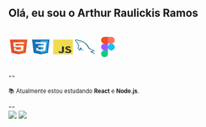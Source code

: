 ## Olá, eu sou o Arthur Raulickis Ramos


<div style="display: inline_block"><br>
  <img align="center" height="30" width="40" src="https://raw.githubusercontent.com/devicons/devicon/master/icons/html5/html5-original.svg">
  <img align="center" height="30" width="40" src="https://raw.githubusercontent.com/devicons/devicon/master/icons/css3/css3-original.svg">
  <img align="center" height="30" width="40" src="https://raw.githubusercontent.com/devicons/devicon/master/icons/javascript/javascript-original.svg">
  <img align="center" height="30" width="40" src="https://raw.githubusercontent.com/devicons/devicon/master/icons/mysql/mysql-original.svg">
  <img align="center" width="40" src="https://raw.githubusercontent.com/devicons/devicon/master/icons/figma/figma-original.svg">
</div>
  
  ##

  --
<div>
  <p style="font-size: 0.8em">📚 Atualmente estou estudando <span style="font-weight: bold">React</span> e <span style="font-weight: bold">Node.js</span>.</p>
</div>
  --
 
<div> 
  <a href = "mailto:arthur.raulickisjob@gmail.com"><img src="https://img.shields.io/badge/-Gmail-%23333?style=for-the-badge&logo=gmail&logoColor=white" target="_blank"></a>
  <a href="https://www.linkedin.com/in/arthur-raulickis-ramos-a9b975225/" target="_blank"><img src="https://img.shields.io/badge/-LinkedIn-%230077B5?style=for-the-badge&logo=linkedin&logoColor=white" target="_blank"></a> 
  
</div>
